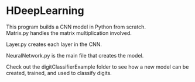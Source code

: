 # HDeepLearning

This program builds a CNN model in Python from scratch.  
Matrix.py handles the matrix multiplication involved.

Layer.py creates each layer in the CNN.

NeuralNetwork.py is the main file that creates the model.

Check out the digitClassifierExample folder to see how a new model can be created, trained, and used to classify digits.
